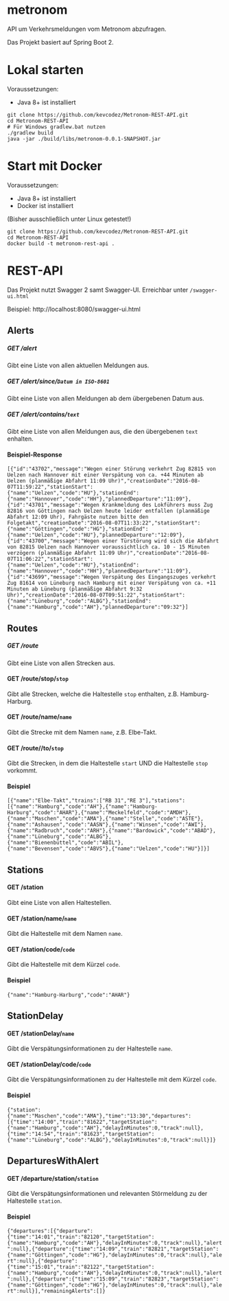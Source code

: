# metronom

API um Verkehrsmeldungen vom Metronom abzufragen.

Das Projekt basiert auf Spring Boot 2.

# Lokal starten

Voraussetzungen:

* Java 8+ ist installiert

```
git clone https://github.com/kevcodez/Metronom-REST-API.git
cd Metronom-REST-API
# Für Windows gradlew.bat nutzen
./gradlew build
java -jar ./build/libs/metronom-0.0.1-SNAPSHOT.jar
```
# Start mit Docker

Voraussetzungen:

* Java 8+ ist installiert
* Docker ist installiert

(Bisher ausschließlich unter Linux getestet!)

```
git clone https://github.com/kevcodez/Metronom-REST-API.git
cd Metronom-REST-API
docker build -t metronom-rest-api .

```


# REST-API

Das Projekt nutzt Swagger 2 samt Swagger-UI. Erreichbar unter `/swagger-ui.html`

Beispiel: http://localhost:8080/swagger-ui.html

## Alerts

##### GET /alert

Gibt eine Liste von allen aktuellen Meldungen aus.

##### GET /alert/since/`Datum in ISO-8601`

Gibt eine Liste von allen Meldungen ab dem übergebenen Datum aus.

##### GET /alert/contains/`text`

Gibt eine Liste von allen Meldungen aus, die den übergebenen `text` enhalten.


#### Beispiel-Response

```[{"id":"43702","message":"Wegen einer Störung verkehrt Zug 82815 von Uelzen nach Hannover mit einer Verspätung von ca. +44 Minuten ab Uelzen (planmäßige Abfahrt 11:09 Uhr)","creationDate":"2016-08-07T11:59:22","stationStart":{"name":"Uelzen","code":"HU"},"stationEnd":{"name":"Hannover","code":"HH"},"plannedDeparture":"11:09"},{"id":"43701","message":"Wegen Krankmeldung des Lokführers muss Zug 82816 von Göttingen nach Uelzen heute leider entfallen (planmäßige Abfahrt 12:09 Uhr), Fahrgäste nutzen bitte den Folgetakt","creationDate":"2016-08-07T11:33:22","stationStart":{"name":"Göttingen","code":"HG"},"stationEnd":{"name":"Uelzen","code":"HU"},"plannedDeparture":"12:09"},{"id":"43700","message":"Wegen einer Türstörung wird sich die Abfahrt von 82815 Uelzen nach Hannover voraussichtlich ca. 10 - 15 Minuten verzögern (planmäßige Abfahrt 11:09 Uhr)","creationDate":"2016-08-07T11:06:22","stationStart":{"name":"Uelzen","code":"HU"},"stationEnd":{"name":"Hannover","code":"HH"},"plannedDeparture":"11:09"},{"id":"43699","message":"Wegen Verspätung des Eingangszuges verkehrt Zug 81614 von Lüneburg nach Hamburg mit einer Verspätung von ca. +11 Minuten ab Lüneburg (planmäßige Abfahrt 9:32 Uhr)","creationDate":"2016-08-07T09:51:22","stationStart":{"name":"Lüneburg","code":"ALBG"},"stationEnd":{"name":"Hamburg","code":"AH"},"plannedDeparture":"09:32"}]```

## Routes

##### GET /route

Gibt eine Liste von allen Strecken aus.

#### GET /route/stop/`stop`

Gibt alle Strecken, welche die Haltestelle `stop` enthalten, z.B. Hamburg-Harburg.

#### GET /route/name/`name`

Gibt die Strecke mit dem Namen `name`, z.B. Elbe-Takt.

#### GET /route/<start>/to/`stop`

Gibt die Strecken, in dem die Haltestelle `start` UND die Haltestelle `stop` vorkommt.

#### Beispiel

```[{"name":"Elbe-Takt","trains":["RB 31","RE 3"],"stations":[{"name":"Hamburg","code":"AH"},{"name":"Hamburg-Harburg","code":"AHAR"},{"name":"Meckelfeld","code":"AMDH"},{"name":"Maschen","code":"AMA"},{"name":"Stelle","code":"ASTE"},{"name":"Ashausen","code":"AASN"},{"name":"Winsen","code":"AWI"},{"name":"Radbruch","code":"ARH"},{"name":"Bardowick","code":"ABAD"},{"name":"Lüneburg","code":"ALBG"},{"name":"Bienenbüttel","code":"ABIL"},{"name":"Bevensen","code":"ABVS"},{"name":"Uelzen","code":"HU"}]}]```

## Stations

#### GET /station

Gibt eine Liste von allen Haltestellen.

#### GET /station/name/`name`

Gibt die Haltestelle mit dem Namen `name`.

#### GET /station/code/`code`

Gibt die Haltestelle mit dem Kürzel `code`.

#### Beispiel

```{"name":"Hamburg-Harburg","code":"AHAR"}```

## StationDelay

#### GET /stationDelay/`name`

Gibt die Verspätungsinformationen zu der Haltestelle `name`.

#### GET /stationDelay/code/`code`

Gibt die Verspätungsinformationen zu der Haltestelle mit dem Kürzel `code`.

#### Beispiel

```{"station":{"name":"Maschen","code":"AMA"},"time":"13:30","departures":[{"time":"14:00","train":"81622","targetStation":{"name":"Hamburg","code":"AH"},"delayInMinutes":0,"track":null},{"time":"14:54","train":"81623","targetStation":{"name":"Lüneburg","code":"ALBG"},"delayInMinutes":0,"track":null}]}```

## DeparturesWithAlert

#### GET /departure/station/`station`

Gibt die Verspätungsinformationen und relevanten Störmeldung zu der Haltestelle `station`.

#### Beispiel

```{"departures":[{"departure":{"time":"14:01","train":"82120","targetStation":{"name":"Hamburg","code":"AH"},"delayInMinutes":0,"track":null},"alert":null},{"departure":{"time":"14:09","train":"82821","targetStation":{"name":"Göttingen","code":"HG"},"delayInMinutes":0,"track":null},"alert":null},{"departure":{"time":"15:01","train":"82122","targetStation":{"name":"Hamburg","code":"AH"},"delayInMinutes":0,"track":null},"alert":null},{"departure":{"time":"15:09","train":"82823","targetStation":{"name":"Göttingen","code":"HG"},"delayInMinutes":0,"track":null},"alert":null}],"remainingAlerts":[]}```
